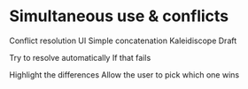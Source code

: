 # Simultaneous use & conflicts

Conflict resolution UI
Simple concatenation
Kaleidiscope
Draft

Try to resolve automatically
If that fails

Highlight the differences
Allow the user to pick which one wins
